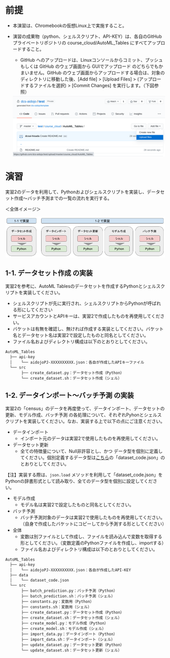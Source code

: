 # 前提

* 本演習は、Chromebookの仮想Linux上で実施すること。
* 演習の成果物（python、シェルスクリプト、API-KEY）は、各自のGitHubプライベートリポジトリの course_cloud/AutoML_Tables にすべてアップロードすること。
  * GitHub へのアップロードは、Linuxコンソールからコミット、プッシュ もしくは GitHub のウェブ画面から GUIでアップロード のどちらでもかまいません。GitHub のウェブ画面からアップロードする場合は、対象のディレクトリに移動した後、[Add file] > [Upload Files] > (アップロードするファイルを選択) > [Commit Changes] を実行します。（下図参照）

  <img src="https://github.com/dcs-aidojo/public-data/blob/master/course_cloud/automl_tables/cat_git_upload.png?raw=true" width="750">

# 演習

実習2のデータを利用して、Pythonおよびシェルスクリプトを実装し、データセット作成〜バッチ予測までの一覧の流れを実行する。

＜全体イメージ＞

 <img src="https://github.com/dcs-aidojo/public-data/blob/master/course_cloud/automl_tables/cat_exercise_overview.png?raw=true" width="750">

## 1-1. データセット作成 の実装

実習2を参考に、AutoML Tablesのデータセットを作成するPythonとシェルスクリプトを実装してください。

* シェルスクリプトが先に実行され、シェルスクリプトからPythonが呼ばれる形にしてください
* サービスアカウントとAPIキーは、実習2で作成したものを再使用してください。
* バケットは有無を確認し、無ければ作成する実装としてください。バケット名とデータセット名は実習2で設定したものと同名としてください。
* ファイル名およびディレクトリ構成は以下のとおりとしてください。
```
AutoML_Tables
  ├── api-key
  │    └── aidojoPJ-XXXXXXXXXX.json：各自が作成したAPIキーファイル
  └── src
       ├── create_dataset.py：データセット作成（Python）
       └── create_dataset.sh：データセット作成（シェル）
```

## 1-2. データインポート〜バッチ予測 の実装

実習2の「census」のデータを再度使って、データインポート、データセットの更新、モデル作成、バッチ予測 の各処理について、それぞれPyhonとシェルスクリプトを実装してください。なお、実装する上で以下の点にご注意ください。

* データインポート
  * インポート元のデータは実習2で使用したものを再使用してください。
* データセット更新
  * 全ての特徴量について、Null非許容とし、かつ データ型を個別に定義してください。個別定義するデータ型は[こちら](https://drive.google.com/drive/folders/16paR6WBlreDVhYbSOe7xS_wiEuWNNeUn)の「dataset_code.json」のとおりとしてください。
  
 【注】実装する際は、`json.load` メソッドを利用して「dataset_code.json」を Pythonの辞書形式として読み取り、全てのデータ型を個別に設定してください。
* モデル作成
  * モデル名は実習2で設定したものと同名としてください。
* バッチ予測
  * バッチ予測対象のデータは実習2で使用したものを再使用してください。（自身で作成したバケットにコピーしてから予測する形としてください）
* 全体
  * 変数は別ファイルとして作成し、ファイルを読み込んで変数を取得する形としてください。（変数定義のPythonファイルを作成し、importする）
  * ファイル名およびディレクトリ構成は以下のとおりとしてください。
```
AutoML_Tables
  ├── api-key
  │    └── aidojoPJ-XXXXXXXXXX.json：各自が作成したAPI-KEY
  ├── data
  │    └── dataset_code.json
  └── src
       ├── batch_prediction.py：バッチ予測（Python）
       ├── batch_prediction.sh：バッチ予測（シェル）
       ├── constants.py：変数用（Python）
       ├── constants.sh：変数用（シェル）
       ├── create_dataset.py：データセット作成（Python）
       ├── create_dataset.sh：データセット作成（シェル）
       ├── create_model.py：モデル作成（Python）
       ├── create_model.sh：モデル作成（シェル）
       ├── import_data.py：データインポート（Python）
       ├── import_data.sh：データインポート（シェル）
       ├── update_dataset.py：データセット更新（Python）
       └── update_dataset.sh：データセット更新（シェル）
```
